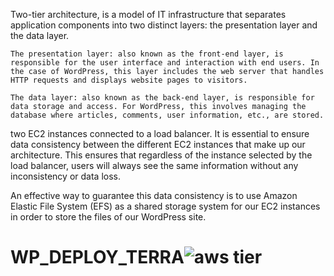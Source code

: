 
Two-tier architecture, is a model of IT infrastructure that separates application components into two distinct layers: the presentation layer and the data layer.

    The presentation layer: also known as the front-end layer, is responsible for the user interface and interaction with end users. In the case of WordPress, this layer includes the web server that handles HTTP requests and displays website pages to visitors.

    The data layer: also known as the back-end layer, is responsible for data storage and access. For WordPress, this involves managing the database where articles, comments, user information, etc., are stored.


two EC2 instances connected to a load balancer. It is essential to ensure data consistency between the different EC2 instances that make up our architecture. This ensures that regardless of the instance selected by the load balancer, users will always see the same information without any inconsistency or data loss.

An effective way to guarantee this data consistency is to use Amazon Elastic File System (EFS) as a shared storage system for our EC2 instances in order to store the files of our WordPress site.



# WP_DEPLOY_TERRA![aws tier](https://github.com/Asaf01/WP_DEPLOY_TERRA/assets/123545280/397116ae-01ce-4e75-8447-4434d1095f15)
